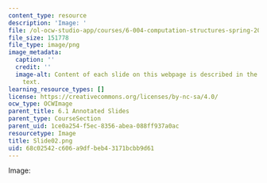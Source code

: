```yaml
---
content_type: resource
description: 'Image: '
file: /ol-ocw-studio-app/courses/6-004-computation-structures-spring-2017/68c02542c606a9dfbeb43171bcbb9d61_Slide02.png
file_size: 151778
file_type: image/png
image_metadata:
  caption: ''
  credit: ''
  image-alt: Content of each slide on this webpage is described in the surrounding
    text.
learning_resource_types: []
license: https://creativecommons.org/licenses/by-nc-sa/4.0/
ocw_type: OCWImage
parent_title: 6.1 Annotated Slides
parent_type: CourseSection
parent_uid: 1ce0a254-f5ec-8356-abea-088ff937a0ac
resourcetype: Image
title: Slide02.png
uid: 68c02542-c606-a9df-beb4-3171bcbb9d61
---
```

Image: 